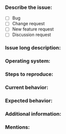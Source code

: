 <!-- Lines like this one are comments and will not be shown in the final output. -->
<!-- If you are a collaborator, please add labels and assign other collaborators for a review. -->

### Describe the issue:
<!-- Replace [ ] with [x] to select options. -->
- [ ] Bug
- [ ] Change request
- [ ] New feature request
- [ ] Discussion request

### Issue long description:
<!-- Describe the issue in detail. -->

### Operating system:
<!-- What OS are you running, including OS version and the language that you are running in -->
<!-- What device are you using? -->
<!-- Only answer this question if you have tried: Does the same happen on another OS? -->

### Steps to reproduce:
<!-- Provide reproduction steps separated with new lines - 1), 2), 3)... -->

### Current behavior:
<!-- What is the current behavior? -->

### Expected behavior:
<!-- What is the expected behavior? -->

### Additional information:

### Mentions:
<!-- Mention users that you want to review your issue with @<user-name>. Leave empty if not sure. -->